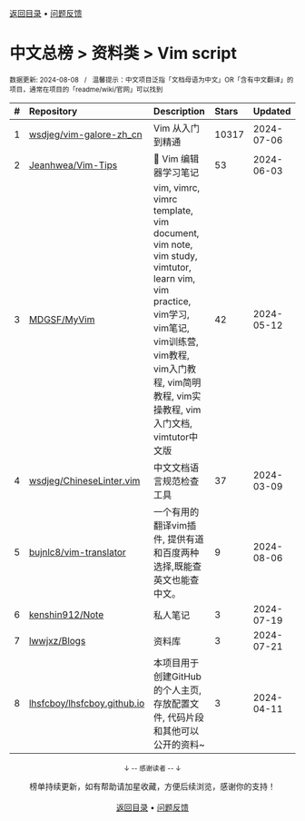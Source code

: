 <a href="https://gitee.com/GrowingGit/GitHub-Chinese-Top-Charts#github中文排行榜">返回目录</a> • <a href="/content/docs/feedback.md">问题反馈</a>

# 中文总榜 > 资料类 > Vim script
<sub>数据更新: 2024-08-08&nbsp;&nbsp;&nbsp;/&nbsp;&nbsp;&nbsp;温馨提示：中文项目泛指「文档母语为中文」OR「含有中文翻译」的项目，通常在项目的「readme/wiki/官网」可以找到</sub>

|#|Repository|Description|Stars|Updated|
|:-|:-|:-|:-|:-|
|1|[wsdjeg/vim-galore-zh_cn](https://github.com/wsdjeg/vim-galore-zh_cn)|Vim 从入门到精通|10317|2024-07-06|
|2|[Jeanhwea/Vim-Tips](https://github.com/Jeanhwea/Vim-Tips)|📝 Vim 编辑器学习笔记|53|2024-06-03|
|3|[MDGSF/MyVim](https://github.com/MDGSF/MyVim)|vim, vimrc, vimrc template, vim document, vim note, vim study, vimtutor, learn vim, vim practice, vim学习, vim笔记, vim训练营, vim教程, vim入门教程, vim简明教程, vim实操教程, vim入门文档, vimtutor中文版|42|2024-05-12|
|4|[wsdjeg/ChineseLinter.vim](https://github.com/wsdjeg/ChineseLinter.vim)|中文文档语言规范检查工具|37|2024-03-09|
|5|[bujnlc8/vim-translator](https://github.com/bujnlc8/vim-translator)|一个有用的翻译vim插件, 提供有道和百度两种选择,既能查英文也能查中文。|9|2024-08-06|
|6|[kenshin912/Note](https://github.com/kenshin912/Note)|私人笔记|3|2024-07-19|
|7|[lwwjxz/Blogs](https://github.com/lwwjxz/Blogs)|资料库|3|2024-07-21|
|8|[lhsfcboy/lhsfcboy.github.io](https://github.com/lhsfcboy/lhsfcboy.github.io)|本项目用于创建GitHub的个人主页, 存放配置文件, 代码片段和其他可以公开的资料~|3|2024-04-11|

<div align="center">
    <p><sub>↓ -- 感谢读者 -- ↓</sub></p>
    榜单持续更新，如有帮助请加星收藏，方便后续浏览，感谢你的支持！
</div>

<br/>

<div align="center"><a href="https://gitee.com/GrowingGit/GitHub-Chinese-Top-Charts#github中文排行榜">返回目录</a> • <a href="/content/docs/feedback.md">问题反馈</a></div>
